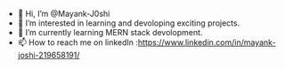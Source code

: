 - 👋 Hi, I’m @Mayank-J0shi
- 👀 I’m interested in learning and devoloping exciting projects.
- 🌱 I’m currently learning MERN stack devolopment.
- 📫 How to reach me on linkedIn :https://www.linkedin.com/in/mayank-joshi-219658191/

<!---
Mayank-J0shi/Mayank-J0shi is a ✨ special ✨ repository because its `README.md` (this file) appears on your GitHub profile.
You can click the Preview link to take a look at your changes.
--->
